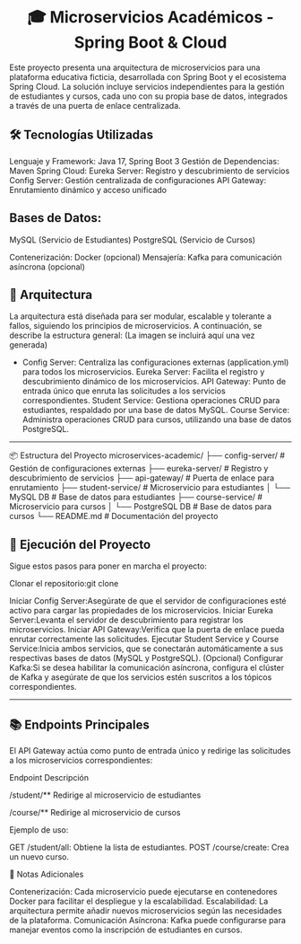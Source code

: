 <h1 align="center">🎓 Microservicios Académicos - Spring Boot & Cloud</h1>

Este proyecto presenta una arquitectura de microservicios para una plataforma educativa ficticia, desarrollada con Spring Boot y el ecosistema Spring Cloud. La solución incluye servicios independientes para la gestión de estudiantes y cursos, cada uno con su propia base de datos, integrados a través de una puerta de enlace centralizada.

## **🛠️ Tecnologías Utilizadas**

Lenguaje y Framework: Java 17, Spring Boot 3
Gestión de Dependencias: Maven
Spring Cloud:
Eureka Server: Registro y descubrimiento de servicios
Config Server: Gestión centralizada de configuraciones
API Gateway: Enrutamiento dinámico y acceso unificado


## **Bases de Datos:**
MySQL (Servicio de Estudiantes)
PostgreSQL (Servicio de Cursos)


Contenerización: Docker (opcional)
Mensajería: Kafka para comunicación asíncrona (opcional)


## **🧩 Arquitectura**
La arquitectura está diseñada para ser modular, escalable y tolerante a fallos, siguiendo los principios de microservicios. A continuación, se describe la estructura general:
 (La imagen se incluirá aquí una vez generada)

- Config Server: Centraliza las configuraciones externas (application.yml) para todos los microservicios.
Eureka Server: Facilita el registro y descubrimiento dinámico de los microservicios.
API Gateway: Punto de entrada único que enruta las solicitudes a los servicios correspondientes.
Student Service: Gestiona operaciones CRUD para estudiantes, respaldado por una base de datos MySQL.
Course Service: Administra operaciones CRUD para cursos, utilizando una base de datos PostgreSQL.
____________________________________________________________________________________________________

📦 Estructura del Proyecto
microservices-academic/
├── config-server/            # Gestión de configuraciones externas
├── eureka-server/            # Registro y descubrimiento de servicios
├── api-gateway/              # Puerta de enlace para enrutamiento
├── student-service/          # Microservicio para estudiantes
│   └── MySQL DB             # Base de datos para estudiantes
├── course-service/           # Microservicio para cursos
│   └── PostgreSQL DB        # Base de datos para cursos
└── README.md                 # Documentación del proyecto


## **🚀 Ejecución del Proyecto**
Sigue estos pasos para poner en marcha el proyecto:

Clonar el repositorio:git clone <URL-del-repositorio>


Iniciar Config Server:Asegúrate de que el servidor de configuraciones esté activo para cargar las propiedades de los microservicios.
Iniciar Eureka Server:Levanta el servidor de descubrimiento para registrar los microservicios.
Iniciar API Gateway:Verifica que la puerta de enlace pueda enrutar correctamente las solicitudes.
Ejecutar Student Service y Course Service:Inicia ambos servicios, que se conectarán automáticamente a sus respectivas bases de datos (MySQL y PostgreSQL).
(Opcional) Configurar Kafka:Si se desea habilitar la comunicación asíncrona, configura el clúster de Kafka y asegúrate de que los servicios estén suscritos a los tópicos correspondientes.
_______________________________________________________________________________

## **📚 Endpoints Principales**
El API Gateway actúa como punto de entrada único y redirige las solicitudes a los microservicios correspondientes:


Endpoint
Descripción

/student/**
Redirige al microservicio de estudiantes

/course/**
Redirige al microservicio de cursos

Ejemplo de uso:

GET /student/all: Obtiene la lista de estudiantes.
POST /course/create: Crea un nuevo curso.


📝 Notas Adicionales

Contenerización: Cada microservicio puede ejecutarse en contenedores Docker para facilitar el despliegue y la escalabilidad.
Escalabilidad: La arquitectura permite añadir nuevos microservicios según las necesidades de la plataforma.
Comunicación Asíncrona: Kafka puede configurarse para manejar eventos como la inscripción de estudiantes en cursos.

  

